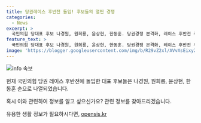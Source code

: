 ```yaml
---
title: 당권레이스 후반전 돌입! 후보들의 열띤 경쟁
categories:
  - News
excerpt: >
  국민의힘 당대표 후보 나경원, 원희룡, 윤상현, 한동훈. 당권경쟁 본격화, 레이스 후반전 주목.
feature_text: >
  국민의힘 당대표 후보 나경원, 원희룡, 윤상현, 한동훈. 당권경쟁 본격화, 레이스 후반전 주목.
image: 'https://blogger.googleusercontent.com/img/b/R29vZ2xl/AVvXsEixyZcFfHzMRdzZMjFBmAUKJYCLCGyLL1o632UiGVXcaFdKo_bkvkuCioo0uUKlGfBVcT3P84aROyZIXSBEx3Aw5nCQ3pTgDom1WDC4m8eifvWiAmWEEVb4x6G_l8C0QH225ldMjyaFvpxGEBGNO37VmDTDMHGhJPq73UglMfDca1-0aw/s1600/blogspot.png'
---
```


<p><img src="https://blogger.googleusercontent.com/img/b/R29vZ2xl/AVvXsEixyZcFfHzMRdzZMjFBmAUKJYCLCGyLL1o632UiGVXcaFdKo_bkvkuCioo0uUKlGfBVcT3P84aROyZIXSBEx3Aw5nCQ3pTgDom1WDC4m8eifvWiAmWEEVb4x6G_l8C0QH225ldMjyaFvpxGEBGNO37VmDTDMHGhJPq73UglMfDca1-0aw/s1600/blogspot.png" alt="info 속보" /></p>

<p>현재 국민의힘 당권 레이스 후반전에 돌입한 대표 후보들은 나경원, 원희룡, 윤상현, 한동훈 순으로 나열되었습니다.</p>

<p>혹시 이와 관련하여 정보를 알고 싶으신가요? 관련 정보를 찾아드리겠습니다.</p>
유용한 생활 정보가 필요하시다면, <a href="https://opensis.kr" rel="dofollow">opensis.kr</a>



